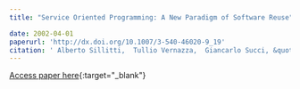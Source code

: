```yaml
---
title: "Service Oriented Programming: A New Paradigm of Software Reuse"

date: 2002-04-01
paperurl: 'http://dx.doi.org/10.1007/3-540-46020-9_19'
citation: ' Alberto Sillitti,  Tullio Vernazza,  Giancarlo Succi, &quot;Service Oriented Programming: A New Paradigm of Software Reuse.&quot;, 2002.'
---
```

[Access paper here](http://dx.doi.org/10.1007/3-540-46020-9_19){:target="_blank"}
